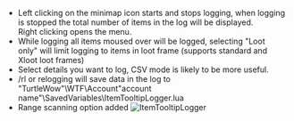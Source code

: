 - Left clicking on the minimap icon starts and stops logging, when logging is stopped the total number of items in the log will be displayed.  
Right clicking opens the menu.  
- While logging all items moused over will be logged, selecting "Loot only" will limit logging to items in loot frame (supports standard and Xloot loot frames)  
- Select details you want to log, CSV mode is likely to be more useful.  
- /rl or relogging will save data in the log to "TurtleWow"\WTF\Account\"account name"\SavedVariables\ItemTooltipLogger.lua
- Range scanning option added
![ItemTooltipLogger](https://github.com/user-attachments/assets/59ca9af7-4f11-4420-a149-739ca47be412)
